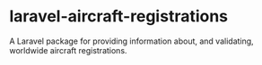 # laravel-aircraft-registrations
A Laravel package for providing information about, and validating, worldwide aircraft registrations.
